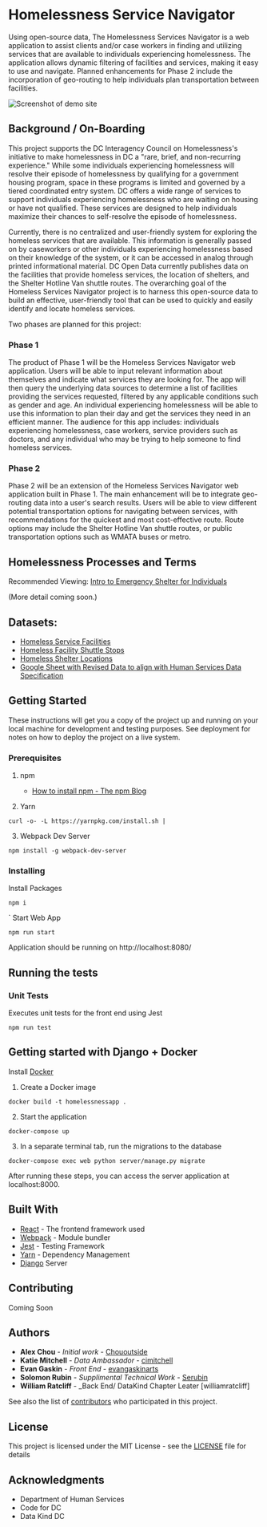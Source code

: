 # Homelessness Service Navigator

Using open-source data, The Homelessness Services Navigator is a web application to assist clients and/or case workers in
finding and utilizing services that are available to individuals experiencing homelessness. The application allows dynamic filtering of
facilities and services, making it easy to use and navigate. Planned enhancements for Phase 2 include the incorporation of geo-routing to help individuals plan transportation between facilities.

![Screenshot of demo site](https://image.ibb.co/gePMrn/homeless_1_1024.jpg)


## Background / On-Boarding

This project supports the DC Interagency Council on Homelessness's initiative to make homelessness in DC a "rare, brief, and non-recurring experience." While some individuals experiencing homelessness will resolve their episode of homelessness by qualifying for a government housing program, space in these programs is limited and governed by a tiered coordinated entry system. DC offers a wide range of services to support individuals experiencing homelessness who are waiting on housing or have not qualified. These services are designed to help individuals maximize their chances to self-resolve the episode of homelessness.

Currently, there is no centralized and user-friendly system for exploring the homeless services that are available. This information is generally passed on by caseworkers or other individuals experiencing homelessness based on their knowledge of the system, or it can be accessed in analog through printed informational material. DC Open Data currently publishes data on the facilities that provide homeless services, the location of shelters, and the Shelter Hotline Van shuttle routes. The overarching goal of the Homeless Services Navigator project is to harness this open-source data to build an effective, user-friendly tool that can be used to quickly and easily identify and locate homeless services.

Two phases are planned for this project:

### Phase 1

The product of Phase 1 will be the Homeless Services Navigator web application. Users will be able to input relevant information about themselves and indicate what services they are looking for. The app will then query the underlying data sources to determine a list of facilities providing the services requested, filtered by any applicable conditions such as gender and age. An individual experiencing homelessness will be able to use this information to plan their day and get the services they need in an efficient manner. The audience for this app includes: individuals experiencing homelessness, case workers, service providers such as doctors, and any individual who may be trying to help someone to find homeless services.

### Phase 2

Phase 2 will be an extension of the Homeless Services Navigator web application built in Phase 1. The main enhancement will be to integrate geo-routing data into a user's search results. Users will be able to view different potential transportation options for navigating between services, with recommendations for the quickest and most cost-effective route. Route options may include the Shelter Hotline Van shuttle routes, or public transportation options such as WMATA buses or metro.

## Homelessness Processes and Terms

Recommended Viewing: [Intro to Emergency Shelter for Individuals](https://youtu.be/JtT67BfcihM)

(More detail coming soon.)

## Datasets:

* [Homeless Service Facilities](http://opendata.dc.gov/datasets/homeless-service-facilities)
* [Homeless Facility Shuttle Stops](http://opendata.dc.gov/datasets/567f007f2d2b4d2b9afe08b9eb620182_52)
* [Homeless Shelter Locations](http://opendata.dc.gov/datasets/87c5e68942304363a4578b30853f385d_25)
* [Google Sheet with Revised Data to align with Human Services Data Specification](https://docs.google.com/spreadsheets/d/1BQdht7Df-PyJVbzk4ykk3mWps6hgNkC_C8NMKX_drV4/edit?usp=sharing)

## Getting Started

These instructions will get you a copy of the project up and running on your local machine for development and testing
purposes. See deployment for notes on how to deploy the project on a live system.

### Prerequisites

1. npm

	* [How to install npm - The npm Blog](http://blog.npmjs.org/post/85484771375/how-to-install-npm)

2. Yarn

```
curl -o- -L https://yarnpkg.com/install.sh |
```

3. Webpack Dev Server

```
npm install -g webpack-dev-server
```

### Installing

Install Packages

```
npm i
```
`
Start Web App

```
npm run start
```

Application should be running on http://localhost:8080/

## Running the tests

### Unit Tests

Executes unit tests for the front end using Jest

```
npm run test
```

## Getting started with Django + Docker

Install [Docker](https://docs.docker.com/install/)

1. Create a Docker image
```
docker build -t homelessnessapp .
```
2. Start the application
```
docker-compose up
```
3. In a separate terminal tab, run the migrations to the database
```
docker-compose exec web python server/manage.py migrate
```

After running these steps, you can access the server application at localhost:8000. 

## Built With

* [React](https://reactjs.org/) - The frontend framework used
* [Webpack](https://webpack.js.org/) - Module bundler
* [Jest](https://facebook.github.io/jest/) - Testing Framework
* [Yarn](https://yarnpkg.com/en/) - Dependency Management
* [Django](https://www.djangoproject.com/) Server

## Contributing

Coming Soon

## Authors

* **Alex Chou** - _Initial work_ - [Chououtside](https://github.com/chououtside)
* **Katie Mitchell** - _Data Ambassador_ - [cimitchell](https://github.com/cimitchell)
* **Evan Gaskin** - _Front End_ - [evangaskinarts](https://github.com/evangaskinarts)
* **Solomon Rubin** - _Supplimental Technical Work_ - [Serubin](https://github.com/Serubin)
* **William Ratcliff** - _Back End/ DataKind Chapter Leater [williamratcliff]

See also the list of [contributors](https://github.com/DataKind-DC/homelessness-service-navigator/contributors) who
participated in this project.

## License

This project is licensed under the MIT License - see the [LICENSE](LICENSE) file for details

## Acknowledgments

* Department of Human Services
* Code for DC
* Data Kind DC

